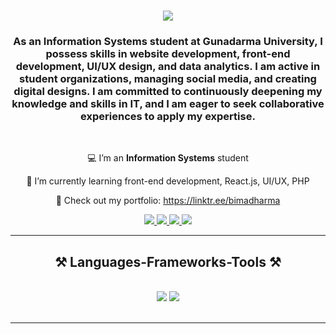 <h1 align="center">
    <img src="https://readme-typing-svg.herokuapp.com/?font=Righteous&size=35&center=true&vCenter=true&width=500&height=70&duration=4000&lines=Hi+There!+👋;+I'm+Bima+Dharma+Yahya!;" />
</h1>

<h3 align="center">As an Information Systems student at Gunadarma University, I possess skills in website development, front-end development, UI/UX design, and data analytics. I am active in student organizations, managing social media, and creating digital designs. I am committed to continuously deepening my knowledge and skills in IT, and I am eager to seek collaborative experiences to apply my expertise.</h3>

<br/>

<div align="center">

💻 I’m an **Information Systems** student

🌱 I’m currently learning front-end development, React.js, UI/UX, PHP

💼 Check out my portfolio: https://linktr.ee/bimadharma
 </div>
 
<div align="center"> 
  <a href="mailto:bimadharmayahya@gmail.com">
    <img src="https://img.shields.io/badge/Gmail-333333?style=for-the-badge&logo=gmail&logoColor=red" />
  </a>
  <a href="http://linkedin.com/in/bima-dharma-yahya" target="_blank">
    <img src="https://img.shields.io/badge/LinkedIn-0077B5?style=for-the-badge&logo=linkedin&logoColor=white" target="_blank" />
  </a>
 <a href="https://github.com/bimadharma" target="_blank">
    <img src="https://img.shields.io/badge/GitHub-FF5722?style=for-the-badge&logo=github&logoColor=white" target="_blank" /> 
</a>
<a href="https://www.instagram.com/ybimadharmayahyaa" target="_blank">
    <img src="https://img.shields.io/badge/Instagram-E4405F?style=for-the-badge&logo=instagram&logoColor=white" target="_blank" />
</a>
</div>

 <hr/>
 
<h2 align="center">⚒️ Languages-Frameworks-Tools ⚒️</h2>
<br/>
<div align="center">
    <img src="https://skillicons.dev/icons?i=react,bootstrap,html,css,vscode,github,figma,git,github" />
    <img src="https://skillicons.dev/icons?i=python,javascript,cpp,java,mysql" /><br>
</div>

<br/>
<hr/>
